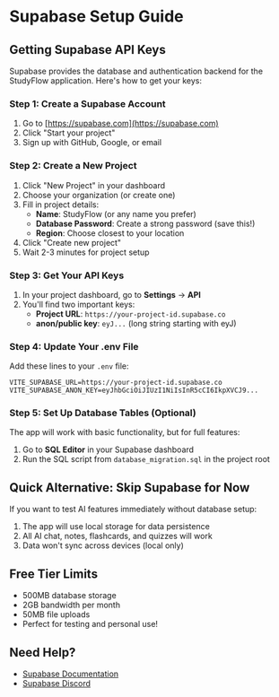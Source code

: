 # Supabase Setup Guide

## Getting Supabase API Keys

Supabase provides the database and authentication backend for the StudyFlow application. Here's how to get your keys:

### Step 1: Create a Supabase Account
1. Go to [https://supabase.com](https://supabase.com)
2. Click "Start your project" 
3. Sign up with GitHub, Google, or email

### Step 2: Create a New Project
1. Click "New Project" in your dashboard
2. Choose your organization (or create one)
3. Fill in project details:
   - **Name**: StudyFlow (or any name you prefer)
   - **Database Password**: Create a strong password (save this!)
   - **Region**: Choose closest to your location
4. Click "Create new project"
5. Wait 2-3 minutes for project setup

### Step 3: Get Your API Keys
1. In your project dashboard, go to **Settings** → **API**
2. You'll find two important keys:
   - **Project URL**: `https://your-project-id.supabase.co`
   - **anon/public key**: `eyJ...` (long string starting with eyJ)

### Step 4: Update Your .env File
Add these lines to your `.env` file:
```
VITE_SUPABASE_URL=https://your-project-id.supabase.co
VITE_SUPABASE_ANON_KEY=eyJhbGciOiJIUzI1NiIsInR5cCI6IkpXVCJ9...
```

### Step 5: Set Up Database Tables (Optional)
The app will work with basic functionality, but for full features:
1. Go to **SQL Editor** in your Supabase dashboard
2. Run the SQL script from `database_migration.sql` in the project root

## Quick Alternative: Skip Supabase for Now

If you want to test AI features immediately without database setup:
1. The app will use local storage for data persistence
2. All AI chat, notes, flashcards, and quizzes will work
3. Data won't sync across devices (local only)

## Free Tier Limits
- 500MB database storage
- 2GB bandwidth per month
- 50MB file uploads
- Perfect for testing and personal use!

## Need Help?
- [Supabase Documentation](https://supabase.com/docs)
- [Supabase Discord](https://discord.supabase.com/)